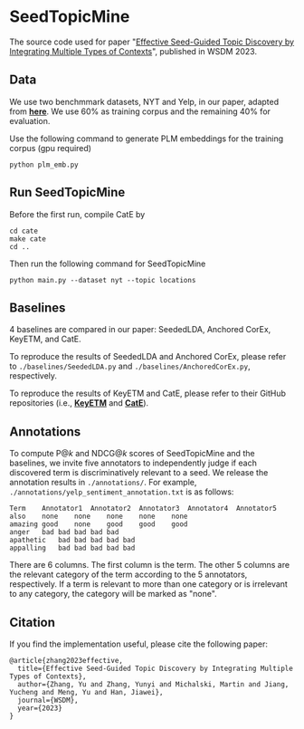 # SeedTopicMine
The source code used for paper "[Effective Seed-Guided Topic Discovery by Integrating Multiple Types of Contexts](https://arxiv.org/abs/2212.06002)", published in WSDM 2023.

## Data
We use two benchmmark datasets, NYT and Yelp, in our paper, adapted from [**here**](https://github.com/yumeng5/CatE/tree/master/datasets). We use 60% as training corpus and the remaining 40% for evaluation.

Use the following command to generate PLM embeddings for the training corpus (gpu required)
```
python plm_emb.py
```

## Run SeedTopicMine
Before the first run, compile CatE by 
```
cd cate
make cate
cd ..
```
Then run the following command for SeedTopicMine
```
python main.py --dataset nyt --topic locations
```


## Baselines
4 baselines are compared in our paper: SeededLDA, Anchored CorEx, KeyETM, and CatE.

To reproduce the results of SeededLDA and Anchored CorEx, please refer to ```./baselines/SeededLDA.py``` and ```./baselines/AnchoredCorEx.py```, respectively.

To reproduce the results of KeyETM and CatE, please refer to their GitHub repositories (i.e., [**KeyETM**](https://github.com/bahareharandizade/keyetm) and [**CatE**](https://github.com/yumeng5/CatE)).

## Annotations
To compute P@_k_ and NDCG@_k_ scores of SeedTopicMine and the baselines, we invite five annotators to independently judge if each discovered term is discriminatively relevant to a seed. We release the annotation results in ```./annotations/```. For example, ```./annotations/yelp_sentiment_annotation.txt``` is as follows:
```
Term	Annotator1	Annotator2	Annotator3	Annotator4	Annotator5
also	none	none	none	none	none
amazing	good	none	good	good	good
anger	bad	bad	bad	bad	bad
apathetic	bad	bad	bad	bad	bad
appalling	bad	bad	bad	bad	bad
```
There are 6 columns. The first column is the term. The other 5 columns are the relevant category of the term according to the 5 annotators, respectively. If a term is relevant to more than one category or is irrelevant to any category, the category will be marked as "none".

## Citation
If you find the implementation useful, please cite the following paper:
```
@article{zhang2023effective,
  title={Effective Seed-Guided Topic Discovery by Integrating Multiple Types of Contexts},
  author={Zhang, Yu and Zhang, Yunyi and Michalski, Martin and Jiang, Yucheng and Meng, Yu and Han, Jiawei},
  journal={WSDM},
  year={2023}
}
```
